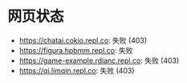 # 网页状态
- https://chatai.cokio.repl.co: 失败 (403)
- https://figura.hpbmm.repl.co: 失败
- https://game-example.rdianc.repl.co: 失败 (403)
- https://qi.limqin.repl.co: 失败 (403)
